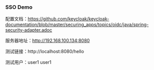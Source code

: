 ### SSO Demo

配置文档：https://github.com/keycloak/keycloak-documentation/blob/master/securing_apps/topics/oidc/java/spring-security-adapter.adoc

服务器地址：http://192.168.100.134:8080

测试链接：http://localhost:8080/hello

测试用户：user1 user1